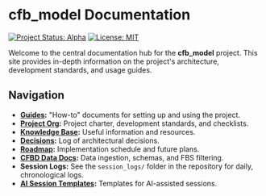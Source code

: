 # cfb_model Documentation

[![Project Status: Alpha](https://www.repostatus.org/badges/latest/alpha.svg)](https://www.repostatus.org/#alpha)
[![License: MIT](https://img.shields.io/badge/License-MIT-yellow.svg)](https://opensource.org/licenses/MIT)

Welcome to the central documentation hub for the **cfb_model** project. This site provides in-depth
information on the project's architecture, development standards, and usage guides.

## Navigation

- **[Guides](./guides/getting_started.md):** "How-to" documents for setting up and using the project.
- **[Project Org](./project_org/project_charter.md):** Project charter, development standards, and checklists.
- **[Knowledge Base](./project_org/kb_overview.md):** Useful information and resources.
- **[Decisions](./decisions/README.md):** Log of architectural decisions.
- **[Roadmap](./planning/roadmap.md):** Implementation schedule and future plans.
- **[CFBD Data Docs](./cfbd/data_ingestion.md):** Data ingestion, schemas, and FBS filtering.
- **Session Logs:** See the `session_logs/` folder in the repository for daily, chronological logs.
- **[AI Session Templates](./guides/ai_session_templates.md):** Templates for AI-assisted sessions.
